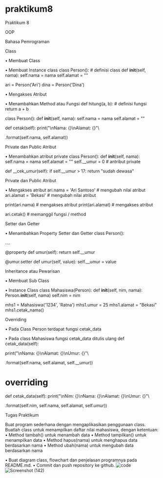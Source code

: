 # praktikum8
Praktikum 8

OOP

Bahasa Pemrograman

Class

• Membuat Class

• Membuat Instance class
class Person(): # definisi class
def __init__(self, nama):
self.nama = nama
self.alamat = ""

ari = Person('Ari')
dina = Person('Dina')

• Mengakses Atribut

• Menambahkan Method atau Fungsi
def hitung(a, b): # definisi fungsi
return a + b

class Person():
def __init__(self, nama):
self.nama = nama
self.alamat = ""

def cetak(self):
print("\nNama: {}\nAlamat: {}"\

.format(self.nama, self.alamat))

Private dan Public Atribut

• Menambahkan atribut private
class Person():
def __init__(self, nama):
self.nama = nama
self.alamat = ""
self.__umur = 0 # antribut private

def __cek_umur(self):
if self.__umur > 17:
return "sudah dewasa"

Private dan Public Atribut

• Mengakses atribut
ari.nama = 'Ari Santoso' # mengubah nilai atribut
ari.alamat = 'Bekasi' # mengubah nilai atribut

print(ari.nama) # mengakses atribut
print(ari.alamat) # mengakses atribut

ari.cetak() # memanggil fungsi / method

Setter dan Getter

• Menambahkan Property Setter dan Getter
class Person():

....

@property
def umur(self):
return self.__umur

@umur.setter
def umur(self, value):
self.__umur = value

Inheritance atau Pewarisan

• Membuat Sub Class

• Instance Class
class Mahasiswa(Person):
def __init__(self, nim, nama):
Person.__init__(self, nama)
self.nim = nim

mhs1 = Mahasiswa('1234', 'Ratna')
mhs1.umur = 25
mhs1.alamat = "Bekasi"
mhs1.cetak_nama()

Overriding

• Pada Class Person terdapat fungsi cetak_data

• Pada class Mahasiswa fungsi cetak_data ditulis ulang
def cetak_data(self):

print("\nNama: {}\nAlamat: {}\nUmur: {}"\

.format(self.nama, self.alamat, self.__umur))

# overriding
def cetak_data(self):
print("\nNim: {}\nNama: {}\nAlamat: {}\nUmur: {}"\

.format(self.nim, self.nama, self.alamat, self.umur))

Tugas Praktikum

Buat program sederhana dengan mengaplikasikan penggunaan class. Buatlah
class untuk menampilkan daftar nilai mahasiswa, dengan ketentuan:
• Method tambah() untuk menambah data
• Method tampilkan() untuk menampilkan data
• Method hapus(nama) untuk menghapus data berdasarkan nama
• Method ubah(nama) untuk mengubah data berdasarkan nama

• Buat diagram class, flowchart dan penjelasan programnya pada
README.md.
• Commit dan push repository ke github.
![code](https://github.com/Reardhyan/praktikum8/assets/148032571/5b72e9ed-6446-48e3-b883-e51308024bb7)
![Screenshot (142)](https://github.com/Reardhyan/praktikum8/assets/148032571/be97203d-d8af-4a17-8e55-8ff19f25886b)
